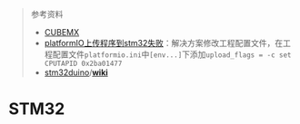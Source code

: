 > 参考资料
>
> - [CUBEMX](https://www.st.com/zh/development-tools/stm32cubemx.html)
> - [platformIO上传程序到stm32失败](https://blog.csdn.net/nick_young_qu/article/details/108217987)：解决方案修改工程配置文件，在工程配置文件`platformio.ini`中`[env...]`下添加`upload_flags = -c set CPUTAPID 0x2ba01477`
> - [stm32duino](https://github.com/stm32duino)/**[wiki](https://github.com/stm32duino/wiki)**

# STM32

